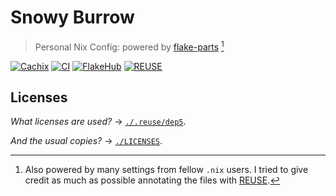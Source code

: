 # Snowy Burrow

> Personal Nix Config: powered by [flake-parts][flake-parts] [^1]

[![Cachix][Cachix badge]][Cachix link]
[![CI][CI badge]][CI link]
[![FlakeHub][FlakeHub badge]][FlakeHub link]
[![REUSE][REUSE badge]][REUSE compliance]

## Licenses

_What licenses are used?_ &rarr; [`./.reuse/dep5`][Project licensing].

_And the usual copies?_ &rarr; [`./LICENSES`][Project licenses].

[flake-parts]: https://flake.parts
[Cachix badge]: https://img.shields.io/badge/cachix-procyon-white.svg
[Cachix link]: https://procyon.cachix.org
[CI badge]: https://github.com/UnidealisticRaccoon/SnowyBurrow/actions/workflows/ci.yaml/badge.svg
[CI link]: https://github.com/UnidealisticRaccoon/SnowyBurrow/actions/workflows/ci.yaml
[FlakeHub badge]: https://img.shields.io/endpoint?url=https://flakehub.com/f/UnidealisticRaccoon/SnowyBurrow/badge
[FlakeHub link]: https://flakehub.com/flake/UnidealisticRaccoon/SnowyBurrow
[REUSE]: https://reuse.software
[REUSE badge]: https://api.reuse.software/badge/github.com/UnidealisticRaccoon/SnowyBurrow
[REUSE compliance]: https://api.reuse.software/info/github.com/UnidealisticRaccoon/SnowyBurrow
[Project licensing]: https://github.com/UnidealisticRaccoon/SnowyBurrow/blob/main/.reuse/dep5
[Project licenses]: https://github.com/UnidealisticRaccoon/SnowyBurrow/tree/main/LICENSES

[^1]: Also powered by many settings from fellow `.nix` users. I tried to give credit as much as possible annotating the files with [REUSE][REUSE].

